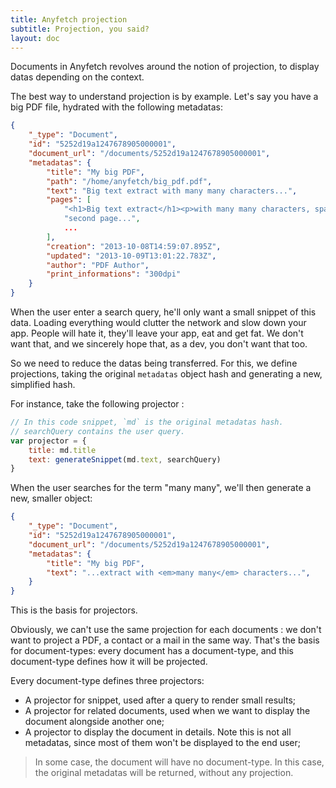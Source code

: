 ```yaml
---
title: Anyfetch projection
subtitle: Projection, you said?
layout: doc
---
```


Documents in Anyfetch revolves around the notion of projection, to display datas depending on the context.

The best way to understand projection is by example. Let's say you have a big PDF file, hydrated with the following metadatas:

```json
{
    "_type": "Document",
    "id": "5252d19a1247678905000001",
    "document_url": "/documents/5252d19a1247678905000001",
    "metadatas": {
        "title": "My big PDF",
        "path": "/home/anyfetch/big_pdf.pdf",
        "text": "Big text extract with many many characters...",
        "pages": [
            "<h1>Big text extract</h1><p>with many many characters, spanning across multiple pages.",
            "second page...",
            ...
        ],
        "creation": "2013-10-08T14:59:07.895Z",
        "updated": "2013-10-09T13:01:22.783Z",
        "author": "PDF Author",
        "print_informations": "300dpi"
    }
}
```

When the user enter a search query, he'll only want a small snippet of this data. Loading everything would clutter the network and slow down your app. People will hate it, they'll leave your app, eat and get fat. We don't want that, and we sincerely hope that, as a dev, you don't want that too.

So we need to reduce the datas being transferred. For this, we define projections, taking the original `metadatas` object hash and generating a new, simplified hash.

For instance, take the following projector :

```javascript
// In this code snippet, `md` is the original metadatas hash.
// searchQuery contains the user query.
var projector = {
    title: md.title
    text: generateSnippet(md.text, searchQuery)
}
```

When the user searches for the term "many many", we'll then generate a new, smaller object:

```json
{
    "_type": "Document",
    "id": "5252d19a1247678905000001",
    "document_url": "/documents/5252d19a1247678905000001",
    "metadatas": {
        "title": "My big PDF",
        "text": "...extract with <em>many many</em> characters...",
    }
}
```

This is the basis for projectors.

Obviously, we can't use the same projection for each documents : we don't want to project a PDF, a contact or a mail in the same way.
That's the basis for document-types: every document has a document-type, and this document-type defines how it will be projected.

Every document-type defines three projectors:

* A projector for snippet, used after a query to render small results;
* A projector for related documents, used when we want to display the document alongside another one;
* A projector to display the document in details. Note this is not all metadatas, since most of them won't be displayed to the end user;

> In some case, the document will have no document-type. In this case, the original metadatas will be returned, without any projection.
